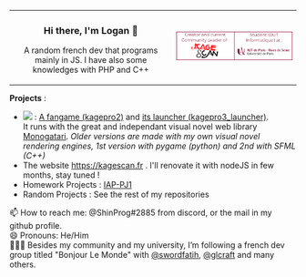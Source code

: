 <table>
  <tr>
    <td align="center">
      <h3>Hi there, I'm Logan 👋</h3>
      <p>A random french dev that programs mainly in JS. I have also some knowledges with PHP and C++</p>
    </td>
    <td align="center">
      <img alt="Logan TANN - Creator & Community Leader of Kagescan.fr, Student at the IUT of Paris University" src="gh_md_1.png"/>
    </td>
  </tr>
  </table>

**Projects** : 

* <img src="https://kagescan.fr/fangame/logo.png" height="50px"> : [A fangame (kagepro2)](https://github.com/LoganTann/kagepro2) and [its launcher (kagepro3_launcher)](https://github.com/LoganTann/kagepro2).  
It runs with the great and independant visual novel web library [Monogatari](https://github.com/Monogatari/Monogatari). *Older versions are made with my own visual novel rendering engines, 1st version with pygame (python) and 2nd with SFML (C++)*
* The website https://kagescan.fr . I'll renovate it with nodeJS in few months, stay tuned !
* Homework Projects : [IAP-PJ1](https://github.com/LoganTann/IAP-PJ1)  
* Random Projects : See the rest of my repositories

📫 How to reach me: @ShinProg#2885 from discord, or the mail in my github profile.  
😄 Pronouns: He/Him  
:people_holding_hands: Besides my community and my university, I’m following a french dev group titled "Bonjour Le Monde" with [@swordfatih](https://github.com/swordfatih), [@glcraft](https://github.com/glcraft) and many others.
